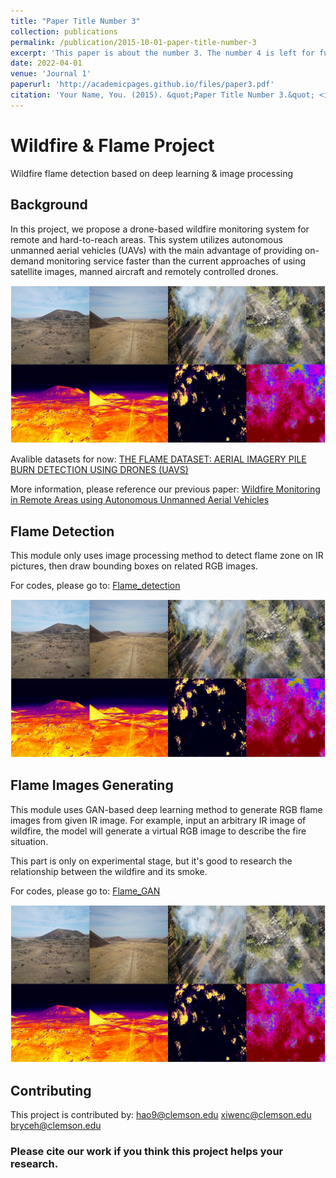 ```yaml
---
title: "Paper Title Number 3"
collection: publications
permalink: /publication/2015-10-01-paper-title-number-3
excerpt: 'This paper is about the number 3. The number 4 is left for future work.'
date: 2022-04-01
venue: 'Journal 1'
paperurl: 'http://academicpages.github.io/files/paper3.pdf'
citation: 'Your Name, You. (2015). &quot;Paper Title Number 3.&quot; <i>Journal 1</i>. 1(3).'
---
```


# Wildfire & Flame Project
Wildfire flame detection based on deep learning & image processing

<!-- [Paper link:](http://academicpages.github.io/files/paper3.pdf) -->

<!-- Recommended citation: Your Name, You. (2015). "Paper Title Number 3." <i>Journal 1</i>. 1(3). -->



## Background
In this project, we propose a drone-based wildfire monitoring system for remote and hard-to-reach areas. This system utilizes autonomous unmanned aerial vehicles (UAVs) with the main advantage of providing on-demand monitoring service faster than the current approaches of using satellite images, manned aircraft and remotely controlled drones.

![Sample of Dataset](./images/flame.jpg)


Avalible datasets for now:
<a href="https://ieee-dataport.org/open-access/flame-dataset-aerial-imagery-pile-burn-detection-using-drones-uavs">THE FLAME DATASET: AERIAL IMAGERY PILE BURN DETECTION USING DRONES (UAVS)</a>


More information, please reference our previous paper:
<a href="https://ieeexplore.ieee.org/abstract/document/8845309">Wildfire Monitoring in Remote Areas using Autonomous Unmanned Aerial Vehicles</a>


## Flame Detection
This module only uses image processing method to detect flame zone on IR pictures, then draw bounding boxes on related RGB images.

For codes, please go to: [Flame_detection](Flame_detection)

![Flame detection](./images/flame.jpg)
<!-- <img src="./images/Figure%202022-06-30%20001211.png" width="500px"> -->




## Flame Images Generating
This module uses GAN-based deep learning method to generate RGB flame images from given IR image. For example, input an arbitrary IR image of wildfire, the model will generate a virtual RGB image to describe the fire situation.

This part is only on experimental stage, but it's good to research the relationship between the wildfire and its smoke.

For codes, please go to: [Flame_GAN](Flame_GAN)

![Flame GAN](./images/flame.jpg)
<!-- <img src="./images/Figure%202022-06-16%20233050.png" width="500px"> -->





## Contributing
This project is contributed by: 
<a href="hao9@g.clemson.edu">hao9@clemson.edu</a>
<a href="xiwenc@g.clemson.edu">xiwenc@clemson.edu</a>
<a href="bryceh@g.clemson.edu">bryceh@clemson.edu</a>

### Please cite our work if you think this project helps your research.







